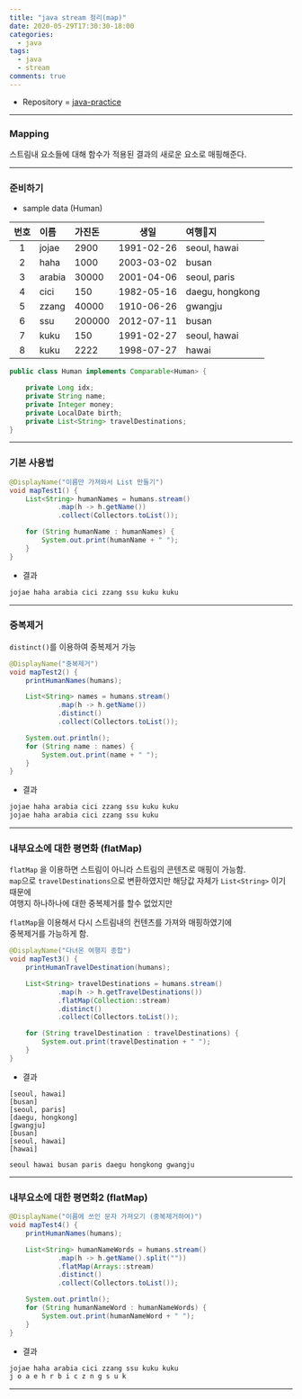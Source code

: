 ```yaml
---
title: "java stream 정리(map)"
date: 2020-05-29T17:30:30-18:00
categories:
  - java
tags:
  - java
  - stream
comments: true
---
```


* Repository = [java-practice](https://github.com/isntyet/java-practice)

-----

### Mapping

스트림내 요소들에 대해 함수가 적용된 결과의 새로운 요소로 매핑해준다.

-----

### 준비하기  

* sample data (Human)  

| 번호 | 이름 | 가진돈 | 생일 | 여행지 |
|:---:|:------|:------|:------:|:------|
| 1 | jojae | 2900 | 1991-02-26 | seoul, hawai |
| 2 | haha | 1000 | 2003-03-02 | busan |
| 3 | arabia | 30000 | 2001-04-06 | seoul, paris |
| 4 | cici | 150 | 1982-05-16 | daegu, hongkong |
| 5 | zzang | 40000 | 1910-06-26 | gwangju |
| 6 | ssu | 200000 | 2012-07-11 | busan |
| 7 | kuku | 150 | 1991-02-27 | seoul, hawai |
| 8 | kuku | 2222 | 1998-07-27 | hawai |


```java
public class Human implements Comparable<Human> {

    private Long idx;
    private String name;
    private Integer money;
    private LocalDate birth;
    private List<String> travelDestinations;
}
```  

-----

### 기본 사용법  

```java
@DisplayName("이름만 가져와서 List 만들기")
void mapTest1() {
    List<String> humanNames = humans.stream()
            .map(h -> h.getName())
            .collect(Collectors.toList());

    for (String humanName : humanNames) {
        System.out.print(humanName + " ");
    }
}
```

* 결과
```diff
jojae haha arabia cici zzang ssu kuku kuku
```  

-----

### 중복제거

`distinct()`를 이용하여 중복제거 가능

```java
@DisplayName("중복제거")
void mapTest2() {
    printHumanNames(humans);

    List<String> names = humans.stream()
            .map(h -> h.getName())
            .distinct()
            .collect(Collectors.toList());

    System.out.println();
    for (String name : names) {
        System.out.print(name + " ");
    }
}
```

* 결과
```diff
jojae haha arabia cici zzang ssu kuku kuku
jojae haha arabia cici zzang ssu kuku
```  

-----

### 내부요소에 대한 평면화 (flatMap)

`flatMap` 을 이용하면 스트림이 아니라 스트림의 콘텐츠로 매핑이 가능함.  
`map`으로 `travelDestinations`으로 변환하였지만 해당값 자체가 `List<String>` 이기때문에  
여행지 하나하나에 대한 중복제거를 할수 없었지만  

`flatMap`을 이용해서 다시 스트림내의 컨텐츠를 가져와 매핑하였기에  
중복제거를 가능하게 함.

```java
@DisplayName("다녀온 여행지 종합")
void mapTest3() {
    printHumanTravelDestination(humans);

    List<String> travelDestinations = humans.stream()
            .map(h -> h.getTravelDestinations())
            .flatMap(Collection::stream)
            .distinct()
            .collect(Collectors.toList());

    for (String travelDestination : travelDestinations) {
        System.out.print(travelDestination + " ");
    }
}
```

* 결과

```vim
[seoul, hawai]
[busan]
[seoul, paris]
[daegu, hongkong]
[gwangju]
[busan]
[seoul, hawai]
[hawai]

seoul hawai busan paris daegu hongkong gwangju
```  

-----

### 내부요소에 대한 평면화2 (flatMap)


```java
@DisplayName("이름에 쓰인 문자 가져오기 (중복제거하여)")
void mapTest4() {
    printHumanNames(humans);

    List<String> humanNameWords = humans.stream()
            .map(h -> h.getName().split(""))
            .flatMap(Arrays::stream)
            .distinct()
            .collect(Collectors.toList());

    System.out.println();
    for (String humanNameWord : humanNameWords) {
        System.out.print(humanNameWord + " ");
    }
}
```

* 결과
```diff
jojae haha arabia cici zzang ssu kuku kuku
j o a e h r b i c z n g s u k
```

-----
